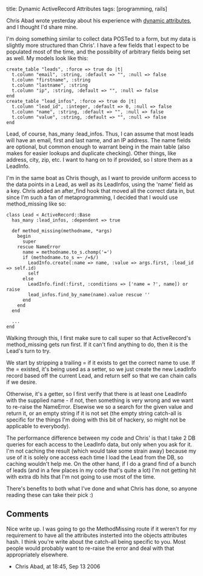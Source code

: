 title:  Dynamic ActiveRecord Attributes
tags:   [programming, rails]

Chris Abad wrote yesterday about his experience with [dynamic attributes][], and I thought I'd share mine.

I'm doing something similar to collect data POSTed to a form, but my data is slightly more structured than Chris'. I have a few fields that I expect to be populated most of the time, and the possiblity of arbitrary fields being set as well. My models look like this:

    create_table "leads", :force => true do |t|
      t.column "email", :string, :default => "", :null => false
      t.column "firstname", :string
      t.column "lastname", :string
      t.column "ip", :string, :default => "", :null => false
    end
    create_table "lead_infos", :force => true do |t|
      t.column "lead_id", :integer, :default => 0, :null => false
      t.column "name", :string, :default => "", :null => false
      t.column "value", :string, :default => "", :null => false
    end

Lead, of course, has\_many :lead\_infos. Thus, I can assume that most leads will have an email, first and last name, and an IP address. The name fields are optional, but common enough to warrant being in the main table (also makes for easier lookups and duplicate checking). Other things, like address, city, zip, etc. I want to hang on to if provided, so I store them as a LeadInfo.

I'm in the same boat as Chris though, as I want to provide uniform access to the data points in a Lead, as well as its LeadInfos, using the 'name' field as a key. Chris added an after\_find hook that moved all the correct data in, but since I'm such a fan of metaprogramming, I decided that I would use method\_missing like so:

    class Lead < ActiveRecord::Base
      has_many :lead_infos, :dependent => true

      def method_missing(methodname, *args)
        begin
          super
        rescue NameError
          name = methodname.to_s.chomp('=')
          if (methodname.to_s =~ /=$/)
            LeadInfo.create(:name => name, :value => args.first, :lead_id => self.id)
            self
          else
            LeadInfo.find(:first, :conditions => ['name = ?', name]) or raise
            lead_infos.find_by_name(name).value rescue ''
          end
        end
      end

      ...
    end

Walking through this, I first make sure to call super so that ActiveRecord's method\_missing gets run first. If it can't find anything to do, then it is the Lead's turn to try.

We start by stripping a trailing = if it exists to get the correct name to use. If the = existed, it's being used as a setter, so we just create the new LeadInfo record based off the current Lead, and return self so that we can chain calls if we desire.

Otherwise, it's a getter, so I first verify that there is at least one LeadInfo with the supplied name - if not, then something is very wrong and we want to re-raise the NameError. Elsewise we so a search for the given value and return it, or an empty string if it is not set (the empty string catch-all is specific for the things I'm doing with this bit of hackery, so might not be applicable to everybody).

The performance difference between my code and Chris' is that I take 2 DB queries for each access to the LeadInfo data, but only when you ask for it. I'm not caching the result (which would take some strain away) because my use of it is solely one access each time I load the Lead from the DB, so caching wouldn't help me. On the other hand, if I do a grand find of a bunch of leads (and in a few places in my code that's quite a lot) I'm not getting hit with extra db hits that I'm not going to use most of the time.

There's benefits to both what I've done and what Chris has done, so anyone reading these can take their pick :)

[dynamic attributes]: http://blog.integralimpressions.com/articles/2006/09/12/dynamically-adding-attributes-to-your-model


## Comments

Nice write up. I was going to go the MethodMissing route if it weren't for my requirement to have all the attributes insterted into the objects attributes hash. I think you're write about the catch-all being specific to you. Most people would probably want to re-raise the error and deal with that appropriately elsewhere.

- Chris Abad, at 18:45, Sep 13 2006
